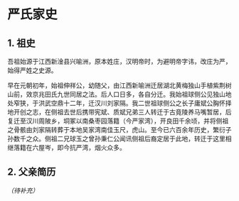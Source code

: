 # 严氏家史

## 1. 祖史
吾祖始源于江西新淦县兴喻洲，原本姓庄，汉明帝时，为避明帝字讳，改庄为严，始得严姓之史源。

早在元朝初年，始祖伸祥公，幼随父，由江西新喻洲迁居湖北黄梅独山手植紫荆树山前，效京兆田氏九世同居之法。后人口日多，各自分迁。我始祖球侧公见独山地处窄狭，于洪武空鼎十二年，迁汉川刘家隔。我二世祖球侧公之长子庸斌公胸怀择地开创之志，在侧祖去世后携带宪斌、质斌兄弟三人转迁于古竟陵养马嘴暂居，后复迁至汉川周陂乡，垌冢以南桑枣园落籍（今严家湾），开良田千余顷，并将侧祖之骨骸由刘家隔转葬于本地吴家湾南佳玉尺，虎山。至今已六百余年历史，繁衍子孙数千之众。侧祖二兄球玉之曾孙秉仁公闻讯侧祖后裔定居于此地，转迁于这里相继落籍在六屋岑，即今抗严湾，烟火众多。

## 2. 父亲简历
*（待补充）*